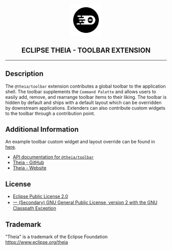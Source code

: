<div align='center'>

<br />

<img src='https://raw.githubusercontent.com/eclipse-theia/theia/master/logo/theia.svg?sanitize=true' alt='theia-ext-logo' width='100px' />

<h2>ECLIPSE THEIA - TOOLBAR EXTENSION</h2>

<hr />

</div>

## Description

The `@theia/toolbar` extension contributes a global toolbar to the application shell. The toolbar supplements the `Command Palette` and allows users to easily add, remove, and rearrange toolbar items to their liking. The toolbar is hidden by default and ships with a default layout which can be overridden by downstream applications. Extenders can also contribute custom widgets to the toolbar through a contribution point. 

## Additional Information

An example toolbar custom widget and layout override can be found in [here](https://github.com/eclipse-theia/theia/tree/master/examples/api-samples/src/browser/toolbar-contribution-example).

- [API documentation for `@theia/toolbar`](https://eclipse-theia.github.io/theia/docs/next/modules/toolbar.html)
- [Theia - GitHub](https://github.com/eclipse-theia/theia)
- [Theia - Website](https://theia-ide.org/)

## License

- [Eclipse Public License 2.0](http://www.eclipse.org/legal/epl-2.0/)
- [一 (Secondary) GNU General Public License, version 2 with the GNU Classpath Exception](https://projects.eclipse.org/license/secondary-gpl-2.0-cp)

## Trademark
"Theia" is a trademark of the Eclipse Foundation
https://www.eclipse.org/theia
